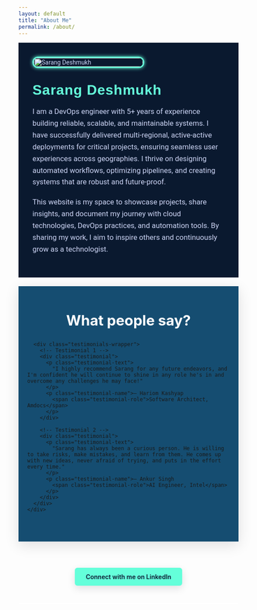```yaml
---
layout: default
title: "About Me"
permalink: /about/
---
```


<div class="about-page">

  <!-- Photo -->
  <div class="about-photo">
    <img src="{{ '/assets/images/photo.png' | relative_url }}" alt="Sarang Deshmukh">
  </div>

  <!-- Bio -->
  <div class="about-bio">
    <h2>Sarang Deshmukh</h2>
    <p>
      I am a DevOps engineer with 5+ years of experience building reliable, scalable, and maintainable systems. I have successfully delivered multi-regional, active-active deployments for critical projects, ensuring seamless user experiences across geographies. I thrive on designing automated workflows, optimizing pipelines, and creating systems that are robust and future-proof.
    </p>
    <p>
      This website is my space to showcase projects, share insights, and document my journey with cloud technologies, DevOps practices, and automation tools. By sharing my work, I aim to inspire others and continuously grow as a technologist.
    </p>
  </div>
</div>

<!-- Testimonials (immediately after bio; skills removed) -->
<section class="testimonials-section">
  <div class="testimonials-bg"> <!-- full-width soft background wrapper -->
    <div class="container">
      <h2 class="testimonials-heading">What people say?</h2>

      <div class="testimonials-wrapper">
        <!-- Testimonial 1 -->
        <div class="testimonial">
          <p class="testimonial-text">
            "I highly recommend Sarang for any future endeavors, and I'm confident he will continue to shine in any role he's in and overcome any challenges he may face!"
          </p>
          <p class="testimonial-name">– Hariom Kashyap
            <span class="testimonial-role">Software Architect, Amdocs</span>
          </p>
        </div>

        <!-- Testimonial 2 -->
        <div class="testimonial">
          <p class="testimonial-text">
            "Sarang has always been a curious person. He is willing to take risks, make mistakes, and learn from them. He comes up with new ideas, never afraid of trying, and puts in the effort every time."
          </p>
          <p class="testimonial-name">– Ankur Singh
            <span class="testimonial-role">AI Engineer, Intel</span>
          </p>
        </div>
      </div>
    </div>
  </div>
</section>

<!-- LinkedIn Button (pulled slightly up) -->
<div class="linkedin-section">
  <a href="https://www.linkedin.com/in/sarang-deshmukh-125197182/" target="_blank" rel="noopener" class="linkedin-btn">
    Connect with me on LinkedIn
  </a>
</div>

<!-- Dark horizontal line below LinkedIn button -->
<hr class="after-linkline" />

<style>
/* Google Fonts */
@import url('https://fonts.googleapis.com/css2?family=Rubik:wght@500;700&family=Roboto:wght@400;500&display=swap');

/* Color variables */
:root{
  --page-bg: #0A192F;
  --accent-cyan: #64FFDA;
  --muted-text: #ccd6f6;
  --panel-light: #154D71;
  --card-bg: #EEE9D5;         /* requested card color */
  --card-text: #000000;       /* black text */
  --name-color: #102A43;     /* stronger dark blue for name */
  --role-color: #00809D;     /* stronger deep teal for role */
  --container-max: 1100px;
}

/* Page container (bio & photo) */
.about-page {
  display: flex;
  flex-wrap: wrap;
  align-items: center;
  gap: 2rem;
  padding: 2rem;
  background: var(--page-bg);
  font-family: 'Roboto', sans-serif;
  color: var(--muted-text);
}

/* Photo */
.about-photo {
flex: 0 0 250px;
}
.about-photo img {
width: 100%;
border-radius: 12px;
box-shadow: 0 0 8px #64FFDA;
border: 3px solid #64FFDA;
transition: transform 0.3s ease, box-shadow 0.3s ease;
}
.about-photo img:hover {
transform: scale(1.05);
box-shadow: 0 0 16px #64FFDA;
}


/* Bio */
.about-bio {
  flex: 1 1 500px;
  font-size: 1.05rem;
}
.about-bio h2 {
  font-family: 'Rubik', sans-serif;
  font-size: 2rem;
  color: var(--accent-cyan);
  margin: 0 0 0.5rem;
  letter-spacing: 1px;
}
.about-bio p {
  line-height: 1.6;
  margin-bottom: 1.2rem;
  color: var(--muted-text);
}

/* ===== Testimonials ===== */
.testimonials-section {
  background: transparent;
  padding: 20px 0 40px 0; /* reduced space above heading */
}

/* outer light panel */
.testimonials-bg {
  background: var(--panel-light);
  padding: 20px 0 42px 0; /* default padding (bottom kept moderate) */
  box-shadow: 0 8px 30px rgba(5,10,20,0.12);
}

/* container */
.testimonials-bg .container {
  max-width: var(--container-max);
  margin: 0 auto;
  padding: 10px 20px;
}

/* heading: force color and spacing so theme cannot override */
.testimonials-heading {
  color: #fff !important; /* your requested heading color */
  text-align: center !important;
  margin: 20px 0 18px 0 !important; /* tightened spacing */
  font-size: 2.05rem !important;
  font-weight: 700 !important;
  line-height: 1.15 !important;
  padding: 10px !important;
}

/* cards wrapper */
.testimonials-wrapper {
  display: flex;
  gap: 20px;
  flex-wrap: wrap;
  justify-content: center;
}

/* individual card */
.testimonial {
  background-color: var(--card-bg);
  padding: 30px 22px; /* slightly reduced padding for more compact feel */
  border-radius: 12px;
  box-shadow: 0 8px 20px rgba(10,20,30,0.08);
  flex: 1 1 360px;
  max-width: 520px;
  transition: transform 0.28s ease, box-shadow 0.28s ease;
  border: 1px solid rgba(10,20,30,0.05);
  position: relative;
  overflow: hidden;
}
.testimonial:hover {
  transform: translateY(-6px);
  box-shadow: 0 18px 36px rgba(10,20,30,0.12);
}

/* testimonial body text forced to black (important to override) */
.testimonial-text {
  color: var(--card-text) !important;
  font-size: 1.02rem;
  line-height: 1.6;
  margin-bottom: 12px;
  opacity: 1 !important;
}

/* name and role: stronger contrasting colors and forced to override theme */
.testimonial-name {
  color: var(--name-color) !important;
  font-weight: 700 !important;
  margin-top: 6px;
  display: block;
  line-height: 1.18;
  font-size: 1.02rem;
}
.testimonial-role {
  display: block;
  color: var(--role-color) !important;
  font-style: italic;
  font-weight: 600 !important;
  margin-top: 4px;
  font-size: 0.98rem;
}

/* LinkedIn button */
.linkedin-section {
  text-align: center;
  margin: 20px 0 40px 0;
}
.linkedin-section .linkedin-btn {
  text-decoration: none;
  font-weight: 600;
  border-radius: 6px;
  background-color: var(--accent-cyan);
  color: var(--page-bg) !important;
  padding: 0.75rem 1.6rem;
  display: inline-block;
  box-shadow: 0 6px 18px rgba(10,20,30,0.12);
  transition: transform 0.12s ease, box-shadow 0.12s ease;
}
.linkedin-section .linkedin-btn:hover {
  transform: translateY(-2px);
  box-shadow: 0 12px 26px rgba(10,20,30,0.16);
}

/* Divider */
.after-linkline {
  max-width: 720px;
  margin: 12px auto 44px auto;
  border: none;
  height: 2px;
  background: #fff;
  border-radius: 2px;
}

/* ---------- Mobile spacing: single override block ---------- */
/* ===== Final mobile fixes: collapse tall cards & adjust linkedin spacing ===== */
@media (max-width:700px) {
  /* outer container */
  .testimonials-bg {
    padding: 10px 0 4px 0 !important;
  }

  .testimonials-wrapper {
    gap: 12px !important;
  }

  /* main card: force compact layout and prevent theme min-heights */
  .testimonial {
    display: flex !important;
    flex-direction: column !important;
    justify-content: flex-start !important;
    box-sizing: border-box !important;

    /* inner spacing */
    padding: 10px 14px !important;   /* keep compact */
    margin: 0 0 10px 0 !important;   /* small gap between cards */

    /* remove any forced tallness */
    min-height: 0 !important;
    height: auto !important;
    overflow: visible !important;
  }

  /* Remove default bottom margins inside the card which make it tall */
  .testimonial :where(blockquote, p, h1, h2, h3, h4, .testimonial-text, .testimonial-content, .card-body) {
    margin: 0 !important;
    padding: 0 !important;
  }

  /* blockquote often adds spacing — collapse it */
  .testimonial blockquote {
    margin: 0 !important;
    padding: 0 !important;
  }

  /* if your theme uses .card/.card-body, neutralize their spacing */
  .testimonial .card,
  .testimonial .card-body {
    margin: 0 !important;
    padding: 0 !important;
    min-height: 0 !important;
  }

  /* tighten text spacing inside card */
  .testimonial .testimonial-text,
  .testimonial blockquote {
    font-size: 0.98rem !important;
    line-height: 1.34 !important;
  }

  /* author & role spacing */
  .testimonial-author {
    margin: 0 !important;
    padding: 0 !important;
  }
  .testimonial-role {
    margin: 4px 0 0 0 !important;
    line-height: 1.15 !important;
    font-size: 0.92rem !important;
  }

  /* Prevent any invisible min-height on pseudo elements or children */
  .testimonial * { min-height: 0 !important; }

  /* final card bottom padding safety net */
  .testimonial:last-child {
    margin-bottom: 12px !important;
    padding-bottom: 12px !important;
  }

  /* ===== LinkedIn button: increase space *below* it =====
     adjust the bottom value (currently 34px) if you want more/less spacing */
  .linkedin-section {
    margin: 10px 0 34px 0 !important;
  }
}


</style>

